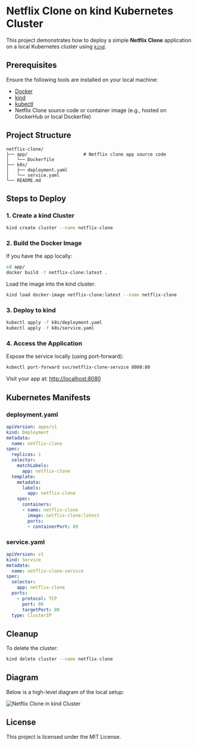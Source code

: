 
# Netflix Clone on kind Kubernetes Cluster

This project demonstrates how to deploy a simple **Netflix Clone** application on a local Kubernetes cluster using [`kind`](https://kind.sigs.k8s.io/).

## Prerequisites

Ensure the following tools are installed on your local machine:

- [Docker](https://www.docker.com/)
- [kind](https://kind.sigs.k8s.io/)
- [kubectl](https://kubernetes.io/docs/tasks/tools/)
- Netflix Clone source code or container image (e.g., hosted on DockerHub or local Dockerfile)

## Project Structure

```
netflix-clone/
├── app/                     # Netflix clone app source code
│   └── Dockerfile
├── k8s/
│   ├── deployment.yaml
│   └── service.yaml
└── README.md
```

## Steps to Deploy

### 1. Create a kind Cluster

```bash
kind create cluster --name netflix-clone
```

### 2. Build the Docker Image

If you have the app locally:

```bash
cd app/
docker build -t netflix-clone:latest .
```

Load the image into the kind cluster:

```bash
kind load docker-image netflix-clone:latest --name netflix-clone
```

### 3. Deploy to kind

```bash
kubectl apply -f k8s/deployment.yaml
kubectl apply -f k8s/service.yaml
```

### 4. Access the Application

Expose the service locally (using port-forward):

```bash
kubectl port-forward svc/netflix-clone-service 8080:80
```

Visit your app at: [http://localhost:8080](http://localhost:8080)

## Kubernetes Manifests

### deployment.yaml

```yaml
apiVersion: apps/v1
kind: Deployment
metadata:
  name: netflix-clone
spec:
  replicas: 1
  selector:
    matchLabels:
      app: netflix-clone
  template:
    metadata:
      labels:
        app: netflix-clone
    spec:
      containers:
      - name: netflix-clone
        image: netflix-clone:latest
        ports:
        - containerPort: 80
```

### service.yaml

```yaml
apiVersion: v1
kind: Service
metadata:
  name: netflix-clone-service
spec:
  selector:
    app: netflix-clone
  ports:
    - protocol: TCP
      port: 80
      targetPort: 80
  type: ClusterIP
```

## Cleanup

To delete the cluster:

```bash
kind delete cluster --name netflix-clone
```

## Diagram

Below is a high-level diagram of the local setup:

![Netflix Clone in kind Cluster](./A_diagram_in_the_image_illustrates_a_local_Kuberne.png)

## License

This project is licensed under the MIT License.
